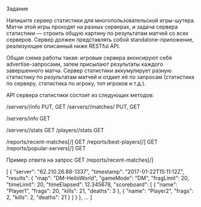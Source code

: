 Задание

Напишите сервер статистики для многопользовательской игры-шутера. Матчи этой игры проходят на разных серверах, и задача сервера статистики — строить общую картину по результатам матчей со всех серверов.
Сервер должен представлять собой standalone-приложение, реализующее описанный ниже RESTful API.

Общая схема работы такая: игровые сервера анонсируют себя advertise-запросами, затем присылают результаты каждого завершенного матча. Сервер статистики аккумулирует разную статистику по результатам матчей и отдает её по запросам (статистика по серверу, статистика по игроку, топ игроков и т.д.).

API сервера статистики состоит из следующих методов:

/servers/<endpoint>/info PUT, GET
/servers/<endpoint>/matches/<timestamp> PUT, GET

/servers/info GET

/servers/<endpoint>/stats GET
/players/<name>/stats GET

/reports/recent-matches[/<count>] GET
/reports/best-players[/<count>] GET
/reports/popular-servers[/<count>] GET



Пример ответа на запрос 
GET /reports/recent-matches[/<count>]

[
	{
		"server": "62.210.26.88-1337",
		"timestamp": "2017-01-22T15:11:12Z",
		"results":	{
	"map": "DM-HelloWorld",
	"gameMode": "DM",
	"fragLimit": 20,
	"timeLimit": 20,
	"timeElapsed": 12.345678,
	"scoreboard": [
		{
			"name": "Player1",
			"frags": 20,
			"kills": 21,
			"deaths": 3
		},
		{
			"name": "Player2",
			"frags": 2,
			"kills": 2,
			"deaths": 21
		}
]
}
	},
	...
]
